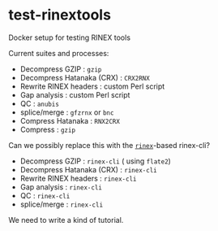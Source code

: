 # test-rinextools
Docker setup for testing RINEX tools

Current suites and processes:

* Decompress GZIP : `gzip`
* Decompress Hatanaka (CRX) : `CRX2RNX`
* Rewrite RINEX headers : custom Perl script
* Gap analysis : custom Perl script 
* QC : `anubis`
* splice/merge : `gfzrnx` or `bnc`
* Compress Hatanaka : `RNX2CRX`
* Compress : `gzip` 

Can we possibly replace this with the [`rinex`](https://github.com/gwbres/rinex)-based rinex-cli?

* Decompress GZIP : `rinex-cli` ( using `flate2`)
* Decompress Hatanaka (CRX) : `rinex-cli`
* Rewrite RINEX headers : `rinex-cli`
* Gap analysis : `rinex-cli`
* QC : `rinex-cli`
* splice/merge : `rinex-cli`

We need to write a kind of tutorial.